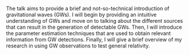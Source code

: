 The talk aims to provide a brief and not-so-technical introduction of gravitational waves (GWs). I will begin by providing an intuitive understanding of GWs and move on to talking about the different sources that can result in the generation of detectable GWs. Then, I will introduce the parameter estimation techniques that are used to obtain relevant information from GW detections. Finally, I will give a brief overview of my research in using GW observations to test general relativity.
